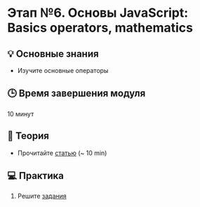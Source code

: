 # Этап №6. Основы JavaScript: Basics operators, mathematics

## 💡 Основные знания 

- Изучите основные операторы

## 🕒 Время завершения модуля

10 минут

## 📖 Теория

- Прочитайте  [статью](https://learn.javascript.ru/operators) (~ 10 min)

## 💻  Практика

1. Решите [задания](https://learn.javascript.ru/operators#tasks) 
